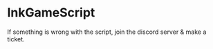 # InkGameScript
If something is wrong with the script, join the discord server &amp; make a ticket.
